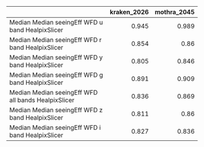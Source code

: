 |                                                     |   kraken_2026 |   mothra_2045 |
|:----------------------------------------------------|--------------:|--------------:|
| Median Median seeingEff WFD u band HealpixSlicer    |         0.945 |         0.989 |
| Median Median seeingEff WFD r band HealpixSlicer    |         0.854 |         0.86  |
| Median Median seeingEff WFD y band HealpixSlicer    |         0.805 |         0.846 |
| Median Median seeingEff WFD g band HealpixSlicer    |         0.891 |         0.909 |
| Median Median seeingEff WFD all bands HealpixSlicer |         0.836 |         0.869 |
| Median Median seeingEff WFD z band HealpixSlicer    |         0.811 |         0.86  |
| Median Median seeingEff WFD i band HealpixSlicer    |         0.827 |         0.836 |
